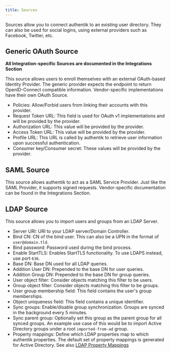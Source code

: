 ```yaml
---
title: Sources
---
```


Sources allow you to connect authentik to an existing user directory. They can also be used for social logins, using external providers such as Facebook, Twitter, etc.

## Generic OAuth Source

**All Integration-specific Sources are documented in the Integrations Section**

This source allows users to enroll themselves with an external OAuth-based Identity Provider. The generic provider expects the endpoint to return OpenID-Connect compatible information. Vendor-specific implementations have their own OAuth Source.

-   Policies: Allow/Forbid users from linking their accounts with this provider.
-   Request Token URL: This field is used for OAuth v1 implementations and will be provided by the provider.
-   Authorization URL: This value will be provided by the provider.
-   Access Token URL: This value will be provided by the provider.
-   Profile URL: This URL is called by authentik to retrieve user information upon successful authentication.
-   Consumer key/Consumer secret: These values will be provided by the provider.

## SAML Source

This source allows authentik to act as a SAML Service Provider. Just like the SAML Provider, it supports signed requests. Vendor-specific documentation can be found in the Integrations Section.

## LDAP Source

This source allows you to import users and groups from an LDAP Server.

-   Server URI: URI to your LDAP server/Domain Controller.
-   Bind CN: CN of the bind user. This can also be a UPN in the format of `user@domain.tld`.
-   Bind password: Password used during the bind process.
-   Enable StartTLS: Enables StartTLS functionality. To use LDAPS instead, use port `636`.
-   Base DN: Base DN used for all LDAP queries.
-   Addition User DN: Prepended to the base DN for user queries.
-   Addition Group DN: Prepended to the base DN for group queries.
-   User object filter: Consider objects matching this filter to be users.
-   Group object filter: Consider objects matching this filter to be groups.
-   User group membership field: This field contains the user's group memberships.
-   Object uniqueness field: This field contains a unique identifier.
-   Sync groups: Enable/disable group synchronization. Groups are synced in the background every 5 minutes.
-   Sync parent group: Optionally set this group as the parent group for all synced groups. An example use case of this would be to import Active Directory groups under a root `imported-from-ad` group.
-   Property mappings: Define which LDAP properties map to which authentik properties. The default set of property mappings is generated for Active Directory. See also [LDAP Property Mappings](property-mappings/index.md#ldap-property-mapping)
